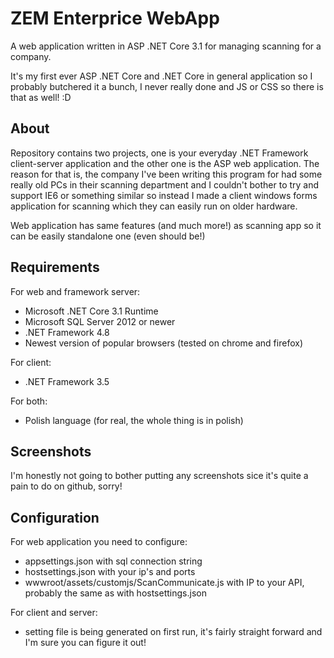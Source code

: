# ZEM Enterprice WebApp
A web application written in ASP .NET Core 3.1 for managing scanning for a company.

It's my first ever ASP .NET Core and .NET Core in general application so I probably butchered it a bunch, I never really done and JS or CSS so there is that as well! :D

## About

Repository contains two projects, one is your everyday .NET Framework client-server application and the other one is the ASP web application. The reason for that is, the company I've been writing this program for had some really old PCs in their scanning department and I couldn't bother to try and support IE6 or something similar so instead I made a client windows forms application for scanning which they can easily run on older hardware.

Web application has same features (and much more!) as scanning app so it can be easily standalone one (even should be!)

## Requirements 

For web and framework server:
* Microsoft .NET Core 3.1 Runtime 
* Microsoft SQL Server 2012 or newer
* .NET Framework 4.8
* Newest version of popular browsers (tested on chrome and firefox)

For client:
* .NET Framework 3.5

For both:
* Polish language (for real, the whole thing is in polish)

## Screenshots

I'm honestly not going to bother putting any screenshots sice it's quite a pain to do on github, sorry!

## Configuration

For web application you need to configure:
* appsettings.json with sql connection string
* hostsettings.json with your ip's and ports
* wwwroot/assets/customjs/ScanCommunicate.js with IP to your API, probably the same as with hostsettings.json

For client and server:
* setting file is being generated on first run, it's fairly straight forward and I'm sure you can figure it out!
